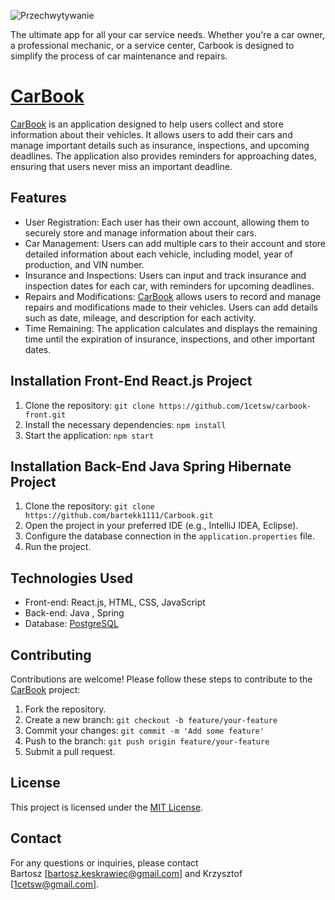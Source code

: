 
![Przechwytywanie](https://github.com/1cetsw/carbook-front/assets/105889249/6e0839fe-f1c9-4e44-b368-c9351056db29)

The ultimate app for all your car service needs. 
Whether you're a car owner, a professional mechanic, or a service center,
Carbook is designed to simplify the process of car maintenance and repairs.

# [CarBook](http://carbook.com.pl)

[CarBook](http://carbook.com.pl) is an application designed to help users collect and store information about their vehicles. It allows users to add their cars and manage important details such as insurance, inspections, and upcoming deadlines. The application also provides reminders for approaching dates, ensuring that users never miss an important deadline.

## Features

- User Registration: Each user has their own account, allowing them to securely store and manage information about their cars.
- Car Management: Users can add multiple cars to their account and store detailed information about each vehicle, including model, year of production, and VIN number.
- Insurance and Inspections: Users can input and track insurance and inspection dates for each car, with reminders for upcoming deadlines.
- Repairs and Modifications: [CarBook](http://carbook.com.pl) allows users to record and manage repairs and modifications made to their vehicles. Users can add details such as date, mileage, and description for each activity.
- Time Remaining: The application calculates and displays the remaining time until the expiration of insurance, inspections, and other important dates.

## Installation Front-End React.js Project

1. Clone the repository: `git clone https://github.com/1cetsw/carbook-front.git`
2. Install the necessary dependencies: `npm install`
3. Start the application: `npm start`

## Installation Back-End Java Spring Hibernate Project

1. Clone the repository: `git clone https://github.com/bartekk1111/Carbook.git`
2. Open the project in your preferred IDE (e.g., IntelliJ IDEA, Eclipse).
3. Configure the database connection in the `application.properties` file.
4. Run the project.


## Technologies Used

- Front-end: React.js, HTML, CSS, JavaScript
- Back-end: Java , Spring
- Database: [PostgreSQL](https://www.google.com/search?q=Postgresql)

## Contributing

Contributions are welcome! Please follow these steps to contribute to the [CarBook](http://carbook.com.pl) project:

1. Fork the repository.
2. Create a new branch: `git checkout -b feature/your-feature`
3. Commit your changes: `git commit -m 'Add some feature'`
4. Push to the branch: `git push origin feature/your-feature`
5. Submit a pull request.

## License

This project is licensed under the [MIT License](LICENSE).

## Contact

For any questions or inquiries, please contact  
Bartosz [bartosz.keskrawiec@gmail.com] and Krzysztof [1cetsw@gmail.com].